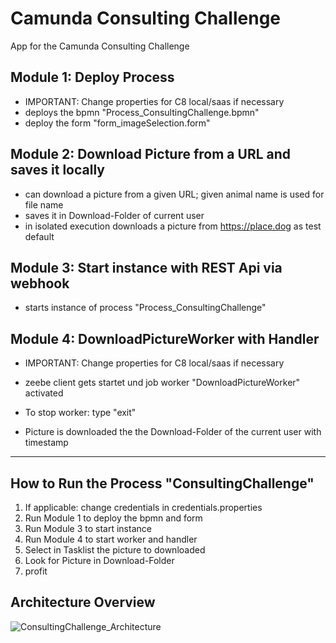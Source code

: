 # Camunda Consulting Challenge
App for the Camunda Consulting Challenge

## Module 1: Deploy Process
- IMPORTANT: Change properties for C8 local/saas if necessary
- deploys the bpmn "Process_ConsultingChallenge.bpmn"
- deploy the form "form_imageSelection.form"

## Module 2: Download Picture from a URL and saves it locally
- can download a picture from a given URL; given animal name is used for file name
- saves it in Download-Folder of current user
- in isolated execution downloads a picture from https://place.dog as test default

## Module 3: Start instance with REST Api via webhook
- starts instance of process "Process_ConsultingChallenge"

## Module 4: DownloadPictureWorker with Handler
- IMPORTANT: Change properties for C8 local/saas if necessary

- zeebe client gets startet und job worker "DownloadPictureWorker" activated
- To stop worker: type "exit"

- Picture is downloaded the the Download-Folder of the current user with timestamp


_________

## How to Run the Process "ConsultingChallenge"

1. If applicable: change credentials in credentials.properties
2. Run Module 1 to deploy the bpmn and form
3. Run Module 3 to start instance
4. Run Module 4 to start worker and handler
5. Select in Tasklist the picture to downloaded
6. Look for Picture in Download-Folder
7. profit


## Architecture Overview

![ConsultingChallenge_Architecture](https://github.com/MarcelKleber/ConsultingChallenge/assets/167547660/1ba9db17-8ef8-4bca-8759-7ab0714e48ec)


